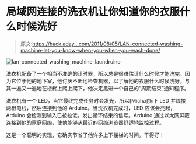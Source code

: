 # 局域网连接的洗衣机让你知道你的衣服什么时候洗好

> 原文:[https://hack aday . com/2011/08/05/LAN-connected-washing-machine-let-you-know-when-you-when-you-wash-done/](https://hackaday.com/2011/08/05/lan-connected-washing-machine-lets-you-know-when-your-clothes-are-done/)

![lan_connected_washing_machine_laundruino](../Images/a89bc21cd8e22c9b63bbc38276198133.png "lan_connected_washing_machine_laundruino")

洗衣机配备了一个相当不准确的计时器，所以总是很难估计什么时候才能洗完。因为它位于他的地下室，他讨厌不断地检查机器，以了解他的衣服什么时候洗好。与其一遍又一遍地在楼梯上爬上爬下，他决定黑进一个自己的“周期结束”通知程序。

洗衣机有一个 LED，当它最终完成任务时会发光，所以[Micha]拆下 LED 并焊接两根电线，然后连接到他的 Arduino。当洗衣机完成时，LED 应该会亮起，Arduino 会检测到输入已被拉低，发出循环结束的信号。Arduino 通过以太网屏蔽连接到他的家庭网络，使他能够从最近的网络浏览器舒适地监控过程。

这是一个聪明的实现，它确实节省了他许多上下楼梯的时间。干得好！